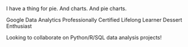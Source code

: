 I have a thing for pie. And charts. And pie charts.

Google Data Analytics Professionally Certified
Lifelong Learner
Dessert Enthusiast

Looking to collaborate on Python/R/SQL data analysis projects!


<!---
juliannaparsons/juliannaparsons is a ✨ special ✨ repository because its `README.md` (this file) appears on your GitHub profile.
You can click the Preview link to take a look at your changes.
--->
